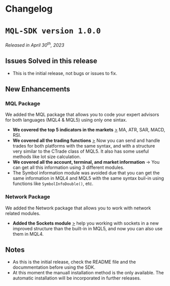 # Changelog
# `MQL-SDK version 1.0.0`
*Released in April 30<sup>th</sup>, 2023*

## Issues Solved in this release
* This is the initial release, not bugs or issues to fix.

## New Enhancements
### MQL Package
We added the MQL package that allows you to code your expert advisors for both languages (MQL4 & MQL5) using only one sintax.
* **We covered the top 5 indicators in the markets** [>](../docs/mql/indicators.md) MA, ATR, SAR, MACD, RSI.
* **We covered all the  trading functions** [>](../docs/mql/trade.md) Now you can send and handle trades for both platforms with the same syntax, and with a structure very similar to the CTrade class of MQL5. It also has some useful methods like lot size calculation.
* **We covered all the account, terminal, and market information** -> You can get all this information using 3 different modules.
* The Symbol information module was avoided due that you can get the same information in MQL4 and MQL5 with the same syntax buil-in using functions like `SymbolInfoDouble()`, etc.

### Network Package
We added the Network package that allows you to work with network related modules.
* **Added the Sockets module** [>](../docs/network/sockets.md) help you working with sockets in a new improved structure than the built-in in MQL5, and now you can also use them in MQL4.

## Notes
* As this is the initial release, check the README file and the docummentation before using the SDK.
* At this moment the manuall installation method is the only available. The automatic installation will be incorporated in further releases.